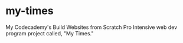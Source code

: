 # my-times
My Codecademy's Build Websites from Scratch Pro Intensive web dev program project called, "My Times."
